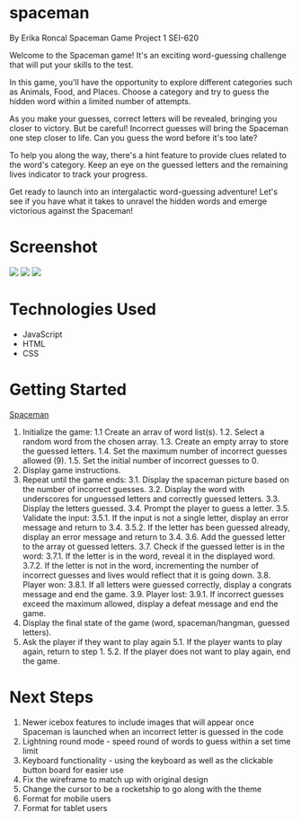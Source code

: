 # spaceman

By Erika Roncal
Spaceman Game Project 1 SEI-620

Welcome to the Spaceman game! It's an exciting word-guessing challenge that will put your skills to the test.

In this game, you'll have the opportunity to explore different categories such as Animals, Food, and Places. Choose a category and try to guess the hidden word within a limited number of attempts.

As you make your guesses, correct letters will be revealed, bringing you closer to victory. But be careful! Incorrect guesses will bring the Spaceman one step closer to life. Can you guess the word before it's too late?

To help you along the way, there's a hint feature to provide clues related to the word's category. Keep an eye on the guessed letters and the remaining lives indicator to track your progress.

Get ready to launch into an intergalactic word-guessing adventure! Let's see if you have what it takes to unravel the hidden words and emerge victorious against the Spaceman!

# Screenshot

<img src="https://i.imgur.com/9d7MFQt.jpg">
<img src="https://i.imgur.com/pgcXkTD.png">
<img src="https://i.imgur.com/kZGdEUU.png">

# Technologies Used

- JavaScript
- HTML
- CSS

# Getting Started

[Spaceman](https://erikajoelleee.github.io/spaceman/)

1. Initialize the game:
   1.1 Create an arrav of word list(s).
   1.2. Select a random word from the chosen array.
   1.3. Create an empty array to store the guessed letters.
   1.4. Set the maximum number of incorrect guesses allowed (9).
   1.5. Set the initial number of incorrect guesses to 0.
2. Display game instructions.
3. Repeat until the game ends:
   3.1. Display the spaceman picture based on the number of incorrect guesses.
   3.2. Display the word with underscores for unguessed letters and correctly guessed letters.
   3.3. Display the letters guessed.
   3.4. Prompt the player to guess a letter.
   3.5. Validate the input:
   3.5.1. If the input is not a single letter, display an error message and return to 3.4.
   3.5.2. If the letter has been guessed already, display an error message and return to 3.4.
   3.6. Add the guessed letter to the array ot guessed letters.
   3.7. Check if the guessed letter is in the word:
   3.7.1. If the letter is in the word, reveal it in the displayed word.
   3.7.2. If the letter is not in the word, incrementing the number of incorrect guesses and lives would reflect that it is going down.
   3.8. Player won:
   3.8.1. If all letters were guessed correctly, display a congrats message and end the game.
   3.9. Player lost:
   3.9.1. If incorrect guesses exceed the maximum allowed, display a defeat message and end the game.
4. Display the final state of the game (word, spaceman/hangman, guessed letters).
5. Ask the player if they want to play
   again
   5.1. If the player wants to play again, return to step 1.
   5.2. If the player does not want to play again, end the game.

# Next Steps

1. Newer icebox features to include images that will appear once Spaceman is launched when an incorrect letter is guessed in the code
2. Lightning round mode - speed round of words to guess within a set time limit
3. Keyboard functionality - using the keyboard as well as the clickable button board for easier use
4. Fix the wireframe to match up with original design
5. Change the cursor to be a rocketship to go along with the theme
6. Format for mobile users
7. Format for tablet users
